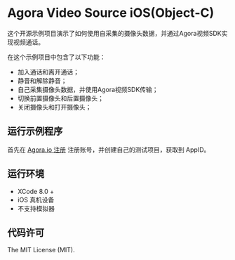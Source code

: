 # Agora Video Source iOS(Object-C)

这个开源示例项目演示了如何使用自采集的摄像头数据，并通过Agora视频SDK实现视频通话。

在这个示例项目中包含了以下功能：

- 加入通话和离开通话；
- 静音和解除静音；
- 自己采集摄像头数据，并使用Agora视频SDK传输；
- 切换前置摄像头和后置摄像头；
- 关闭摄像头和打开摄像头；

## 运行示例程序
首先在 [Agora.io 注册](https://dashboard.agora.io/cn/signup/) 注册账号，并创建自己的测试项目，获取到 AppID。

## 运行环境
* XCode 8.0 +
* iOS 真机设备
* 不支持模拟器

## 代码许可

The MIT License (MIT).
